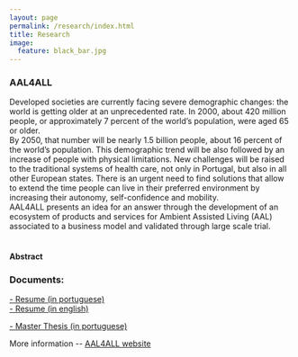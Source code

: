 ```yaml
---
layout: page
permalink: /research/index.html
title: Research
image:
  feature: black_bar.jpg
---
```




### AAL4ALL

Developed societies are currently facing severe demographic changes: the world is getting older at an unprecedented rate. In 2000, about 420 million people, or approximately 7 percent of the world’s population, were aged 65 or older.<br/>
By 2050, that number will be nearly 1.5 billion people, about 16 percent of the world’s population. This demographic trend will be also followed by an increase of people with physical limitations.
New challenges will be raised to the traditional systems of health care, not only in Portugal, but also in all other European states. There is an urgent need to find solutions that allow to extend the time people can live in their preferred environment by increasing their autonomy, self-confidence and mobility.<br/>
AAL4ALL presents an idea for an answer through the development of an ecosystem of products and services for Ambient Assisted Living (AAL) associated to a business model and validated through large scale trial.<br/>
<br/>

#### Abstract



### Documents:

<a href="../thesis/resume_p.pdf"><i class="icon-pdf"></i> - Resume (in portuguese) </a> <br/>
<a href="../thesis/resume_e.pdf"><i class="icon-pdf"></i> - Resume (in english) </a> <br/>

<a href="../thesis/thesis.pdf"><i class="icon-pdf"></i> - Master Thesis (in portuguese) </a> <br/>



More information -- [AAL4ALL website](http://www.aal4all.org/)

